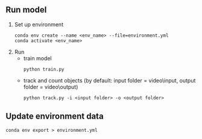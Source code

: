 ## Run model
1. Set up environment
    ```
    conda env create --name <env_name> --file=environment.yml 
    conda activate <env_name>
    ```
2. Run
    - train model
        ```
        python train.py
        ```
    - track and count objects (by default: input folder = video\input, output folder = video\output)
        ```
        python track.py -i <input folder> -o <output folder>
        ```


## Update environment data 
```
conda env export > environment.yml
```
